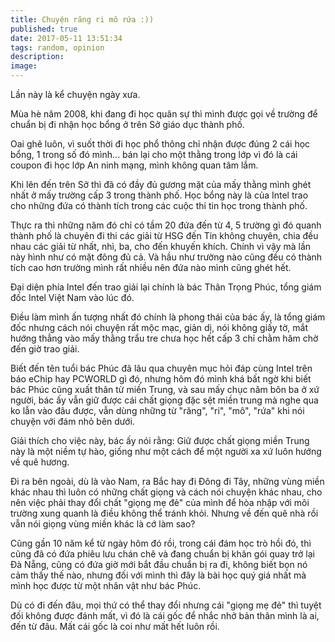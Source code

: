 ```yaml
---
title: Chuyện răng ri mô rứa :))
published: true
date: 2017-05-11 13:51:34
tags: random, opinion
description: 
image:
---
```

Lần này là kể chuyện ngày xưa.

Mùa hè năm 2008, khi đang đi học quân sự thì mình được gọi về trường để chuẩn bị đi nhận học bổng ở trên Sở giáo dục thành phố.

Oai ghê luôn, vì suốt thời đi học phổ thông chỉ nhận được đúng 2 cái học bổng, 1 trong số đó mình... bán lại cho một thằng trong lớp vì đó là cái coupon đi học lớp An ninh mạng, mình không quan tâm lắm.

Khi lên đến trên Sở thì đã có đầy đủ gương mặt của mấy thằng mình ghét nhất ở mấy trường cấp 3 trong thành phố. Học bổng này là của Intel trao cho những đứa có thành tích trong các cuộc thi tin học trong thành phố.

Thực ra thì những năm đó chỉ có tầm 20 đứa đến từ 4, 5 trường gì đó quanh thành phố là chuyên đi thi các giải từ HSG đến Tin không chuyên, chia đều nhau các giải từ nhất, nhì, ba, cho đến khuyến khích. Chính vì vậy mà lần này hình như có mặt đông đủ cả. Và hầu như trường nào cũng đều có thành tích cao hơn trường mình rất nhiều nên đứa nào mình cũng ghét hết.

Đại diện phía Intel đến trao giải lại chính là bác Thân Trọng Phúc, tổng giám đốc Intel Việt Nam vào lúc đó.

Điều làm mình ấn tượng nhất đó chính là phong thái của bác ấy, là tổng giám đốc nhưng cách nói chuyện rất mộc mạc, giản dị, nói không giấy tờ, mắt hướng thẳng vào mấy thằng trẩu tre chưa học hết cấp 3 chỉ chằm hăm chờ đến giờ trao giải.

Biết đến tên tuổi bác Phúc đã lâu qua chuyên mục hỏi đáp cùng Intel trên báo eChip hay PCWORLD gì đó, nhưng hôm đó mình khá bất ngờ khi biết bác Phúc cũng xuất thân từ miền Trung, và sau mấy chục năm bôn ba ở xứ người, bác ấy vẫn giữ được cái chất giọng đặc sệt miền trung mà nghe qua ko lẫn vào đâu được, vẫn dùng những từ "răng", "ri", "mô", "rứa" khi nói chuyện với đám nhỏ bên dưới.

Giải thích cho việc này, bác ấy nói rằng: Giữ được chất giọng miền Trung này là một niềm tự hào, giống như một cách để một người xa xứ luôn hướng về quê hương.

Đi ra bên ngoài, dù là vào Nam, ra Bắc hay đi Đông đi Tây, những vùng miền khác nhau thì luôn có những chất giọng và cách nói chuyện khác nhau, cho nên việc phải thay đổi chất "giọng mẹ đẻ" của mình để hòa nhập với môi trường xung quanh là điều không thể tránh khỏi. Nhưng về đến quê nhà rồi vẫn nói giọng vùng miền khác là cớ làm sao?

Cũng gần 10 năm kể từ ngày hôm đó rồi, trong cái đám học trò hồi đó, thì cũng đã có đứa phiêu lưu chán chê và đang chuẩn bị khăn gói quay trở lại Đà Nẵng, cũng có đứa giờ mới bắt đầu chuẩn bị ra đi, không biết bọn nó cảm thấy thế nào, nhưng đối với mình thì đây là bài học quý giá nhất mà mình học được từ một nhân vật như bác Phúc.

Dù có đi đến đâu, mọi thứ có thể thay đổi nhưng cái "giọng mẹ đẻ" thì tuyệt đối không được đánh mất, vì đó là cái gốc để nhắc nhở bản thân mình là ai, đến từ đâu. Mất cái gốc là coi như mất hết luôn rồi.
